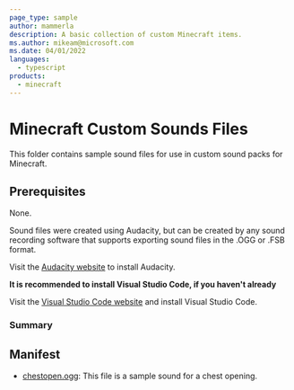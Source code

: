 ```yaml
---
page_type: sample
author: mammerla
description: A basic collection of custom Minecraft items.
ms.author: mikeam@microsoft.com
ms.date: 04/01/2022
languages:
  - typescript
products:
  - minecraft
---
```


# Minecraft Custom Sounds Files

This folder contains sample sound files for use in custom sound packs for Minecraft.

## Prerequisites

None.

Sound files were created using Audacity, but can be created by any sound recording software that supports exporting sound files in the .OGG or .FSB format.

Visit the [Audacity website](https://www.audacityteam.org/download/) to install Audacity.

**It is recommended to install Visual Studio Code, if you haven't already**

Visit the [Visual Studio Code website](https://code.visualstudio.com) and install Visual Studio Code.

### Summary



## Manifest

- [chestopen.ogg](): This file is a sample sound for a chest opening.
